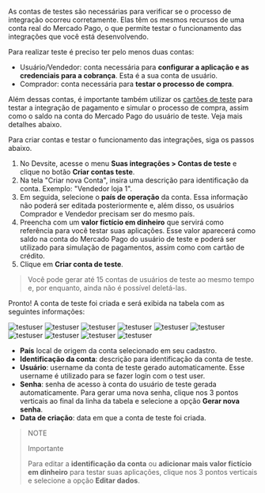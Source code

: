 As contas de testes são necessárias para verificar se o processo de integração ocorreu corretamente. Elas têm os mesmos recursos de uma conta real do Mercado Pago, o que permite testar o funcionamento das integrações que você está desenvolvendo.

Para realizar teste é preciso ter pelo menos duas contas:

* Usuário/Vendedor: conta necessária para **configurar a aplicação e as credenciais para a cobrança**. Esta é a sua conta de usuário.
* Comprador: conta necessária para **testar o processo de compra**.

Além dessas contas, é importante também utilizar os [cartões de teste](/developers/pt/guides/additional-content/testing/test-cards) para testar a integração de pagamento e simular o processo de compra, assim como o saldo na conta do Mercado Pago do usuário de teste. Veja mais detalhes abaixo.

Para criar contas e testar o funcionamento das integrações, siga os passos abaixo.

1. No Devsite, acesse o menu **Suas integrações > Contas de teste** e clique no botão **Criar contas teste**.
2. Na tela "Criar nova Conta", insira uma descrição para identificação da conta. Exemplo: "Vendedor loja 1".
3. Em seguida, selecione o **país de operação** da conta. Essa informação não poderá ser editada posteriormente e, além disso, os usuários Comprador e Vendedor precisam ser do mesmo país.
4. Preencha com um **valor fictício em dinheiro** que servirá como referência para você testar suas aplicações. Esse valor aparecerá como saldo na conta do Mercado Pago do usuário de teste e poderá ser utilizado para simulação de pagamentos, assim como com cartão de crédito.
5. Clique em **Criar conta de teste**. 

> Você pode gerar até 15 contas de usuários de teste ao mesmo tempo e, por enquanto, ainda não é possível deletá-las.

Pronto! A conta de teste foi criada e será exibida na tabela com as seguintes informações:

![testuser](test-user/test-user-admin-1.png)
![testuser](test-user/test-user-admin-2.png)
![testuser](test-user/test-user-admin-3.png)
![testuser](test-user/test-user-admin-4.png)
![testuser](test-user/test-user-admin-5.png)
![testuser](test-user/test-user-admin-6.png)
![testuser](test-user/test-user-admin-7.png)
![testuser](test-user/test-user-admin-8.png)
![testuser](test-user/test-user-admin-9.png)
![testuser](test-user/test-user-admin-10.png)

* **País** local de origem da conta selecionado em seu cadastro.
* **Identificação da conta**: descrição para identificação da conta de teste.
* **Usuário**: username da conta de teste gerado automaticamente. Esse username é utilizado para se fazer login com o test user.
* **Senha**: senha de acesso à conta do usuário de teste gerada automaticamente. Para gerar uma nova senha, clique nos 3 pontos verticais ao final da linha da tabela e selecione a opção **Gerar nova senha**.
* **Data de criação**: data em que a conta de teste foi criada. 

> NOTE
>
> Importante
>
> Para editar a **identificação da conta** ou **adicionar mais valor fictício em dinheiro** para testar suas aplicações, clique nos 3 pontos verticais e selecione a opção **Editar dados**. <br>